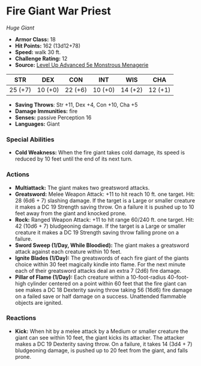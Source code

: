 # Fire Giant War Priest

*Huge* *Giant*

- **Armor Class:** 18
- **Hit Points:** 162 (13d12+78)
- **Speed:** walk 30 ft.
- **Challenge Rating:** 12
- **Source:** [Level Up Advanced 5e Monstrous Menagerie](https://www.levelup5e.com)

| STR | DEX | CON | INT | WIS | CHA |
| --- | --- | --- | --- | --- | --- |
| 25 (+7) | 10 (+0) | 22 (+6) | 10 (+0) | 14 (+2) | 12 (+1) |

- **Saving Throws**: Str +11, Dex +4, Con +10, Cha +5
- **Damage Immunities:** fire
- **Senses:** passive Perception 16
- **Languages:** Giant
### Special Abilities
- **Cold Weakness:** When the fire giant takes cold damage, its speed is reduced by 10 feet until the end of its next turn.
### Actions
- **Multiattack:** The giant makes two greatsword attacks.
- **Greatsword:** Melee Weapon Attack: +11 to hit  reach 10 ft.  one target. Hit: 28 (6d6 + 7) slashing damage. If the target is a Large or smaller creature  it makes a DC 19 Strength saving throw. On a failure  it is pushed up to 10 feet away from the giant and knocked prone.
- **Rock:** Ranged Weapon Attack: +11 to hit  range 60/240 ft.  one target. Hit: 42 (10d6 + 7) bludgeoning damage. If the target is a Large or smaller creature  it makes a DC 19 Strength saving throw  falling prone on a failure.
- **Sword Sweep (1/Day, While Bloodied):** The giant makes a greatsword attack against each creature within 10 feet.
- **Ignite Blades (1/Day):** The greatswords of each fire giant of the giants choice within 30 feet magically kindle into flame. For the next minute  each of their greatsword attacks deal an extra 7 (2d6) fire damage.
- **Pillar of Flame (1/Day):** Each creature within a 10-foot-radius  40-foot-high cylinder centered on a point within 60 feet that the fire giant can see makes a DC 18 Dexterity saving throw  taking 56 (16d6) fire damage on a failed save or half damage on a success. Unattended flammable objects are ignited.
### Reactions
- **Kick:** When hit by a melee attack by a Medium or smaller creature the giant can see within 10 feet, the giant kicks its attacker. The attacker makes a DC 19 Dexterity saving throw. On a failure, it takes 14 (3d4 + 7) bludgeoning damage, is pushed up to 20 feet from the giant, and falls prone.
